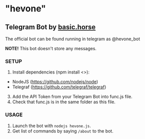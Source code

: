 # "hevone"
## Telegram Bot by [basic.horse](http://basic.horse)

The official bot can be found running in telegram as @hevone_bot

**NOTE!** This bot doesn't store any messages.

### SETUP
1. Install dependencies (npm install <>):
  * NodeJS (https://github.com/nodejs/node)
  * Telegraf (https://github.com/telegraf/telegraf)
3. Add the API Token from your Telegram Bot into func.js file.
4. Check that func.js is in the same folder as this file.

### USAGE
1. Launch the bot with `nodejs hevone.js`.
2. Get list of commands by saying `/about` to the bot.